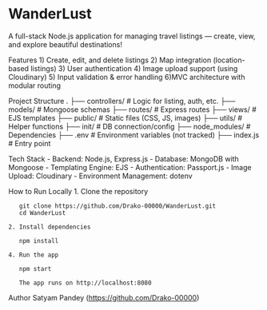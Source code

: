 # WanderLust
A full-stack Node.js application for managing travel listings — create, view, and explore beautiful destinations!

  Features
    1) Create, edit, and delete listings
    2) Map integration (location-based listings)
    3) User authentication
    4) Image upload support (using Cloudinary)
    5) Input validation & error handling
    6)MVC architecture with modular routing
    
  Project Structure
.
├── controllers/        # Logic for listing, auth, etc.
├── models/             # Mongoose schemas
├── routes/             # Express routes
├── views/              # EJS templates
├── public/             # Static files (CSS, JS, images)
├── utils/              # Helper functions
├── init/               # DB connection/config
├── node_modules/       # Dependencies
├── .env                # Environment variables (not tracked)
├── index.js            # Entry point

  Tech Stack
    - Backend: Node.js, Express.js
    - Database: MongoDB with Mongoose
    - Templating Engine: EJS
    - Authentication: Passport.js
    - Image Upload: Cloudinary
    - Environment Management: dotenv
    
  How to Run Locally
    1. Clone the repository

       git clone https://github.com/Drako-00000/WanderLust.git
       cd WanderLust
     
    2. Install dependencies

       npm install

    4. Run the app

       npm start

       The app runs on http://localhost:8080
   
Author
 Satyam Pandey (https://github.com/Drako-00000)


